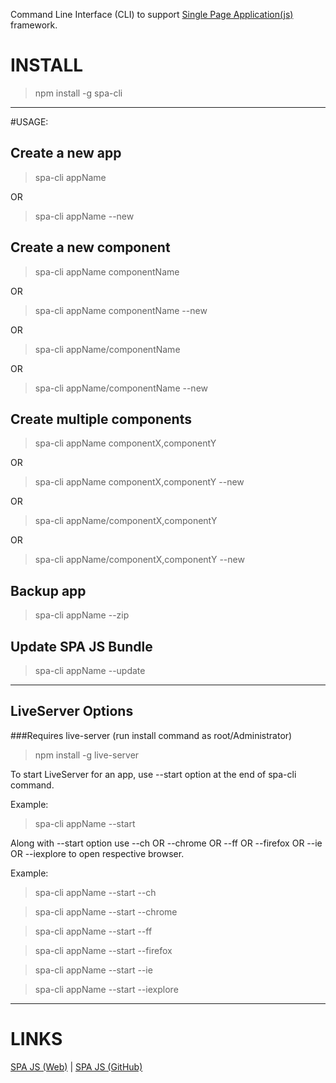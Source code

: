 Command Line Interface (CLI) to support [Single Page Application(js)](https://spa.js.org) framework.

# INSTALL
> npm install -g spa-cli

---
#USAGE:
## Create a new app
> spa-cli appName

OR

> spa-cli appName --new

## Create a new component
> spa-cli appName componentName

OR

> spa-cli appName componentName --new

OR

> spa-cli appName/componentName

OR

> spa-cli appName/componentName --new


## Create multiple components
> spa-cli appName componentX,componentY

OR

> spa-cli appName componentX,componentY --new

OR

> spa-cli appName/componentX,componentY

OR

> spa-cli appName/componentX,componentY --new

## Backup app
> spa-cli appName --zip

## Update SPA JS Bundle
> spa-cli appName --update
---
## LiveServer Options
###Requires live-server (run install command as root/Administrator)
> npm install -g live-server


To start LiveServer for an app, use --start option at the end of spa-cli command.

Example:
> spa-cli appName --start

Along with --start option use --ch OR --chrome OR --ff OR --firefox OR --ie OR --iexplore to open respective browser.

Example:
> spa-cli appName --start --ch

> spa-cli appName --start --chrome

> spa-cli appName --start --ff

> spa-cli appName --start --firefox

> spa-cli appName --start --ie

> spa-cli appName --start --iexplore

---
# LINKS
[SPA JS (Web)](https://spa.js.org) | [SPA JS (GitHub)](https://github.com/sucom/SPA.js)